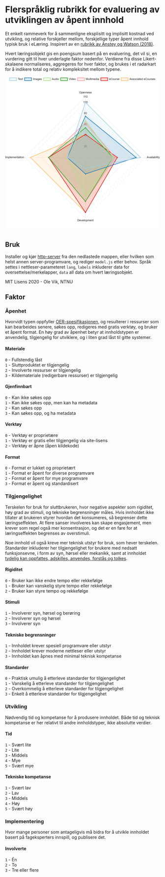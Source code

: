 # Flerspråklig rubrikk for evaluering av utviklingen av åpent innhold

Et enkelt rammeverk for å sammenligne eksplisitt og implisitt kostnad ved utvikling, og relative forskjeller mellom, forskjellige typer åpent innhold typisk bruk i eLæring. Inspirert av en [rubrikk av Anstey og Watson (2018)](https://er.educause.edu/articles/2018/9/a-rubric-for-evaluating-e-learning-tools-in-higher-education).

Hvert læringsobjekt gis en poengsum basert på en evaluering, det vil si, en vurdering gitt til hver underlagte faktor nedenfor. Verdiene fra disse Likert-skalaene normaliseres, aggregeres for hver faktor, og brukes i et radarkart for å indikere total og relativ kompleksitet mellom typene.

![Evaluering av utviklingen av åpent innhold](model.png)

## Bruk

Installer og kjør [http-server](https://www.npmjs.com/package/http-server) fra den nedlastede mappen, eller hvilken som helst annen server-programvare, og rediger `model.js` etter behov. Språk settes i nettleser-parameteret `lang`, `labels` inkluderer data for oversettelse/merkelapper, `data` all data om hvert læringsobjekt.

MIT Lisens 2020 - Ole Vik, NTNU

## Faktor

### Åpenhet

Hvorvidt typen oppfyller [OER-spesifikasjonen](http://opencontent.org/definition/), og resulterer i ressurser som kan bearbeides senere, søkes opp, redigeres med gratis verktøy, og bruker et åpent format. En høy grad av åpenhet betyr at innholdstypen er anvendelig, tilgjengelig for utviklere, og i liten grad låst til gitte systemer.

#### Materiale

`0` - Fullstendig låst  
`1` - Sluttproduktet er tilgjengelig  
`2` - Involverte ressurser er tilgjengelig  
`3` - Kildemateriale (redigerbare ressurser) er tilgjengelig  

#### Gjenfinnbart

`0` - Kan ikke søkes opp  
`1` - Kan ikke søkes opp, men kan ha metadata  
`2` - Kan søkes opp  
`3` - Kan søkes opp, og ha metadata  

#### Verktøy

`0` - Verktøy er proprietære  
`1` - Verktøy er gratis eller tilgjengelig via site-lisens  
`2` - Verktøy er åpne (åpen kildekode)  

#### Format

`0` - Format er lukket og proprietært  
`1` - Format er åpent for diverse programvare  
`2` - Format er åpent for mye programvare  
`3` - Format er åpent og standardisert  

### Tilgjengelighet

Terskelen for bruk for sluttbrukeren, hvor negative aspekter som rigiditet, høy grad av stimuli, og tekniske begrensninger måles. Hvis innholdet ikke tillater at brukeren styrer hvordan det konsumeres, så begrenser dette læringseffekten. At flere sanser involveres kan skape engasjement, men krever som regel også mer konsentrasjon, og det er en fare for at læringseffekten begrenses av overstimuli.

Noe innhold vil også kreve mer teknisk utstyr for bruk, som hever terskelen. Standarder inkluderer her tilgjengelighet for brukere med nedsatt funksjonsevne, i form av syn, hørsel eller mekanikk, samt at innholdet [tydelig kan oppfattes, adskilles, anvendes, forstås og tolkes](https://www.w3.org/WAI/fundamentals/accessibility-principles/).

#### Rigiditet

`0` - Bruker kan ikke endre tempo eller rekkefølge  
`1` - Bruker kan vanskelig styre tempo eller rekkefølge  
`2` - Bruker kan styre tempo og rekkefølge  

#### Stimuli

`1` - Involverer syn, hørsel og berøring  
`2` - Involverer syn og hørsel  
`3` - Involverer syn  

#### Tekniske begrensninger

`1` - Innholdet krever spesiell programvare eller utstyr  
`2` - Innholdet krever moderne nettleser eller utstyr  
`3` - Innholdet kan åpnes med minimal teknisk kompetanse  

#### Standarder

`0` - Praktisk umulig å etterleve standarder for tilgjengelighet  
`1` - Vanskelig å etterleve standarder for tilgjengelighet  
`2` - Overkommelig å etterleve standarder for tilgjengelighet  
`3` - Enkelt å etterleve standarder for tilgjengelighet  

### Utvikling

Nødvendig tid og kompetanse for å produsere innholdet. Både tid og teknisk kompetanse er her relativt til andre innholdstyper, ikke absolutte verdier.

#### Tid

`1` - Svært lite  
`2` - Lite  
`3` - Middels  
`4` - Mye  
`5` - Svært mye  

#### Tekniske kompetanse

`1` - Svært lav  
`2` - Lav  
`3` - Middels  
`4` - Høy  
`5` - Svært høy  

### Implementering

Hvor mange personer som antageligvis må bidra for å utvikle innholdet basert på fageksperters innspill, og publisere det.

#### Involverte

`1` - Én  
`2` - To  
`3` - Tre eller flere  
